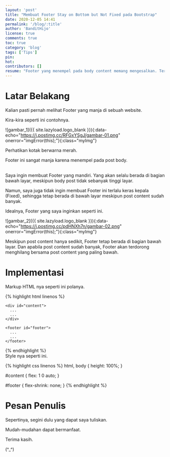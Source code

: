 ```yaml
---
layout: 'post'
title: "Membuat Footer Stay on Bottom but Not Fixed pada Bootstrap"
date: 2020-12-05 14:41
permalink: '/blog/:title'
author: 'BanditHijo'
license: true
comments: true
toc: true
category: 'blog'
tags: ['Tips']
pin:
hot:
contributors: []
resume: "Footer yang menempel pada body content memang mengesalkan. Terutama bila content masih sedikit. Maka footer akan menempel pada body dengan sangat manja. Catatan ini adalah solusi bagaimana agar footer tetap berada di bagian paling bawah dari halaman meskipun content yang tersedia masih sedikit."
---
```


# Latar Belakang

Kalian pasti pernah melihat Footer yang manja di sebuah website.

Kira-kira seperti ini contohnya.

![gambar_1]({{ site.lazyload.logo_blank }}){:data-echo="https://i.postimg.cc/RFGxYSgJ/gambar-01.png" onerror="imgError(this);"}{:class="myImg"}

Perhatikan kotak berwarna merah.

Footer ini sangat manja karena menempel pada post body.

<br>
Saya ingin membuat Footer yang mandiri. Yang akan selalu berada di bagian bawah layar, meskipun body post tidak sebanyak tinggi layar.

Namun, saya juga tidak ingin membuat Footer ini terlalu keras kepala (Fixed), sehingga tetap berada di bawah layar meskipun post content sudah banyak.

Idealnya, Footer yang saya inginkan seperti ini.

![gambar_2]({{ site.lazyload.logo_blank }}){:data-echo="https://i.postimg.cc/pdHNXh7n/gambar-02.png" onerror="imgError(this);"}{:class="myImg"}

Meskipun post content hanya sedikit, Footer tetap berada di bagian bawah layar. Dan apabila post content sudah banyak, Footer akan terdorong menghilang bersama post content yang paling bawah.

# Implementasi

Markup HTML nya seperti ini polanya.

{% highlight html linenos %}
<!DOCTYPE html>
<html>
  <head>
    <title>Footer Anti Manja</title>
  </head>

  <body class="d-flex flex-column">

    <div id="content">
      ...
      ...
    </div>

    <footer id="footer">
      ...
      ...
    </footer>

  </body>
</html>
{% endhighlight %}

<br>
Style nya seperti ini.

{% highlight css linenos %}
html,
body {
  height: 100%;
}

#content {
  flex: 1 0 auto;
}

#footer {
  flex-shrink: none;
}
{% endhighlight %}





# Pesan Penulis

Sepertinya, segini dulu yang dapat saya tuliskan.

Mudah-mudahan dapat bermanfaat.

Terima kasih.

(^_^)
